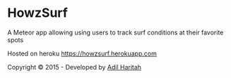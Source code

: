 # HowzSurf

A Meteor app allowing using users to track surf conditions at their favorite spots 

Hosted on heroku https://howzsurf.herokuapp.com

Copyright © 2015 - Developed by [Adil Haritah](http://www.adilh.com)